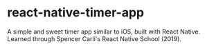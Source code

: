 # react-native-timer-app
A simple and sweet timer app similar to iOS, built with React Native. Learned through Spencer Carli's React Native School (2019).
